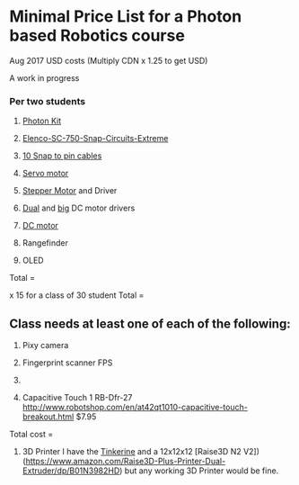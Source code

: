 # Minimal Price List for a Photon based Robotics course 
Aug 2017 USD costs
(Multiply CDN x 1.25 to get USD)

A work in progress


### Per two students

1. [Photon Kit](https://store.particle.io/products/photon-kit)

1. [Elenco-SC-750-Snap-Circuits-Extreme](https://www.amazon.ca/Elenco-SC-750-Snap-Circuits-Extreme/dp/B0002AHQWS)

1. [10 Snap to pin cables](https://www.amazon.ca/Snap-Circuits-SCJW10-Project-Connectors/dp/B013DA8XH0/ref=sr_1_fkmr0_1?s=toys&ie=UTF8&qid=1504073209&sr=1-1-fkmr0&keywords=snapcircuits+10+Snap+to+pin+cables)

1. [Servo motor](https://www.pololu.com/product/1057)

1. [Stepper Motor](https://www.pololu.com/product/1204) and Driver

1. [Dual](https://www.pololu.com/product/2135) and [big](https://www.pololu.com/product/1451) DC motor drivers

1. [DC motor](https://www.pololu.com/product/3225)

1. Rangefinder

1. OLED

Total =   

x 15 for a class of 30 student Total = 


## Class needs at least one of each of the following:

1. Pixy camera

1. Fingerprint scanner FPS

1. 

1. Capacitive Touch	1	RB-Dfr-27	http://www.robotshop.com/en/at42qt1010-capacitive-touch-breakout.html	$7.95

Total cost = 



1. 3D Printer I have the [Tinkerine](https://store.tinkerine.com/) and a 12x12x12 [Raise3D N2 V2])(https://www.amazon.com/Raise3D-Plus-Printer-Dual-Extruder/dp/B01N3982HD) but any working 3D Printer would be fine.





